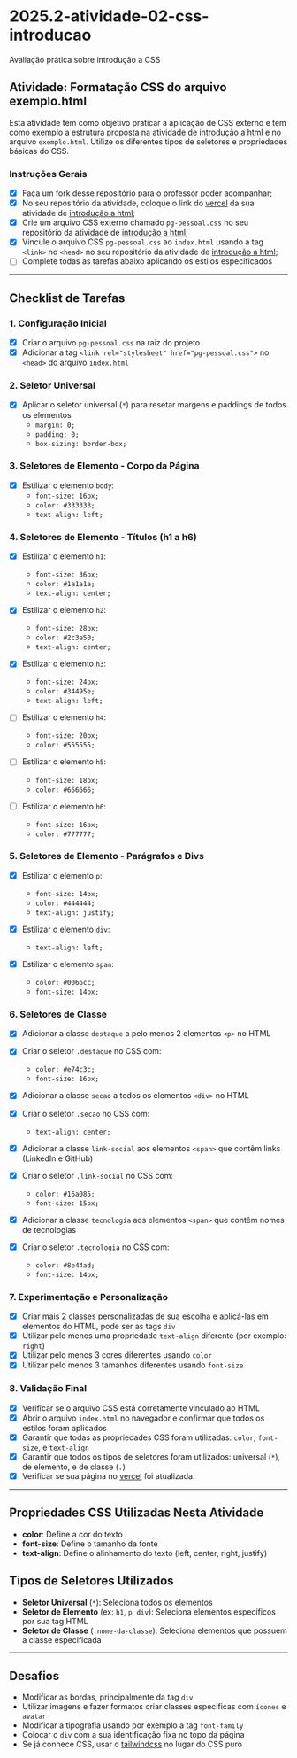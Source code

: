 # 2025.2-atividade-02-css-introducao
Avaliação prática sobre introdução a CSS

## Atividade: Formatação CSS do arquivo exemplo.html

Esta atividade tem como objetivo praticar a aplicação de CSS externo e tem como exemplo a estrutura proposta na atividade de [introdução a html](https://github.com/tads-webdesign/2025.2-atividade-01-html-introducao) e no arquivo `exemplo.html`.
Utilize os diferentes tipos de seletores e propriedades básicas do CSS.

### Instruções Gerais
- [X] Faça um fork desse repositório para o professor poder acompanhar;
- [X] No seu repositório da atividade, coloque o link do [vercel](https://vercel.com/) da sua atividade de [introdução a html](https://github.com/tads-webdesign/2025.2-atividade-01-html-introducao);
- [X] Crie um arquivo CSS externo chamado `pg-pessoal.css` no seu repositório da atividade de [introdução a html](https://github.com/tads-webdesign/2025.2-atividade-01-html-introducao);
- [X] Vincule o arquivo CSS `pg-pessoal.css` ao `index.html` usando a tag `<link>` no `<head>` no seu repositório da atividade de [introdução a html](https://github.com/tads-webdesign/2025.2-atividade-01-html-introducao);
- [ ] Complete todas as tarefas abaixo aplicando os estilos especificados

---

## Checklist de Tarefas

### 1. Configuração Inicial
- [X] Criar o arquivo `pg-pessoal.css` na raiz do projeto
- [X] Adicionar a tag `<link rel="stylesheet" href="pg-pessoal.css">` no `<head>` do arquivo `index.html`

### 2. Seletor Universal
- [X] Aplicar o seletor universal (`*`) para resetar margens e paddings de todos os elementos
  - `margin: 0;`
  - `padding: 0;`
  - `box-sizing: border-box;`

### 3. Seletores de Elemento - Corpo da Página
- [X] Estilizar o elemento `body`:
  - `font-size: 16px;`
  - `color: #333333;`
  - `text-align: left;`

### 4. Seletores de Elemento - Títulos (h1 a h6)
- [X] Estilizar o elemento `h1`:
  - `font-size: 36px;`
  - `color: #1a1a1a;`
  - `text-align: center;`

- [X] Estilizar o elemento `h2`:
  - `font-size: 28px;`
  - `color: #2c3e50;`
  - `text-align: center;`

- [X] Estilizar o elemento `h3`:
  - `font-size: 24px;`
  - `color: #34495e;`
  - `text-align: left;`

- [ ] Estilizar o elemento `h4`:
  - `font-size: 20px;`
  - `color: #555555;`

- [ ] Estilizar o elemento `h5`:
  - `font-size: 18px;`
  - `color: #666666;`

- [ ] Estilizar o elemento `h6`:
  - `font-size: 16px;`
  - `color: #777777;`

### 5. Seletores de Elemento - Parágrafos e Divs
- [X] Estilizar o elemento `p`:
  - `font-size: 14px;`
  - `color: #444444;`
  - `text-align: justify;`

- [X] Estilizar o elemento `div`:
  - `text-align: left;`

- [X] Estilizar o elemento `span`:
  - `color: #0066cc;`
  - `font-size: 14px;`

### 6. Seletores de Classe
- [X] Adicionar a classe `destaque` a pelo menos 2 elementos `<p>` no HTML
- [X] Criar o seletor `.destaque` no CSS com:
  - `color: #e74c3c;`
  - `font-size: 16px;`

- [X] Adicionar a classe `secao` a todos os elementos `<div>` no HTML
- [X] Criar o seletor `.secao` no CSS com:
  - `text-align: center;`

- [X] Adicionar a classe `link-social` aos elementos `<span>` que contêm links (LinkedIn e GitHub)
- [X] Criar o seletor `.link-social` no CSS com:
  - `color: #16a085;`
  - `font-size: 15px;`

- [X] Adicionar a classe `tecnologia` aos elementos `<span>` que contêm nomes de tecnologias
- [X] Criar o seletor `.tecnologia` no CSS com:
  - `color: #8e44ad;`
  - `font-size: 14px;`

### 7. Experimentação e Personalização
- [X] Criar mais 2 classes personalizadas de sua escolha e aplicá-las em elementos do HTML, pode ser as tags `div`
- [X] Utilizar pelo menos uma propriedade `text-align` diferente (por exemplo: `right`)
- [X] Utilizar pelo menos 3 cores diferentes usando `color`
- [X] Utilizar pelo menos 3 tamanhos diferentes usando `font-size`

### 8. Validação Final
- [X] Verificar se o arquivo CSS está corretamente vinculado ao HTML
- [X] Abrir o arquivo `index.html` no navegador e confirmar que todos os estilos foram aplicados
- [X] Garantir que todas as propriedades CSS foram utilizadas: `color`, `font-size`, e `text-align`
- [X] Garantir que todos os tipos de seletores foram utilizados: universal (`*`), de elemento, e de classe (`.`)
- [X] Verificar se sua página no [vercel](https://vercel.com) foi atualizada.

---

## Propriedades CSS Utilizadas Nesta Atividade

- **color**: Define a cor do texto
- **font-size**: Define o tamanho da fonte
- **text-align**: Define o alinhamento do texto (left, center, right, justify)

## Tipos de Seletores Utilizados

- **Seletor Universal** (`*`): Seleciona todos os elementos
- **Seletor de Elemento** (ex: `h1`, `p`, `div`): Seleciona elementos específicos por sua tag HTML
- **Seletor de Classe** (`.nome-da-classe`): Seleciona elementos que possuem a classe especificada

---

## Desafios
- Modificar as bordas, principalmente da tag `div`
- Utilizar imagens e fazer formatos criar classes específicas com `ícones` e `avatar`
- Modificar a tipografia usando por exemplo a tag `font-family`
- Colocar o `div` com a sua identificação fixa no topo da página
- Se já conhece CSS, usar o [tailwindcss](https://tailwindcss.com/) no lugar do CSS puro